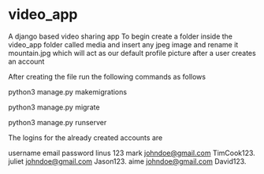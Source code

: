# video_app
A django based video sharing app
To begin create a folder inside the video_app folder called media and insert any jpeg image and rename it mountain.jpg which will act as our default profile picture after a user creates an account

After creating the file run the following commands as follows

python3 manage.py makemigrations

python3 manage.py migrate

python3 manage.py runserver


The logins for the already created accounts are 

username      email           password
linus                           123
mark        johndoe@gmail.com   TimCook123.
juliet      johndoe@gmail.com     Jason123.
aime        johndoe@gmail.com     David123.


